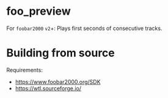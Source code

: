# foo_preview
For `foobar2000` `v2`+: Plays first seconds of consecutive tracks.

# Building from source
Requirements:
* https://www.foobar2000.org/SDK
* https://wtl.sourceforge.io/
